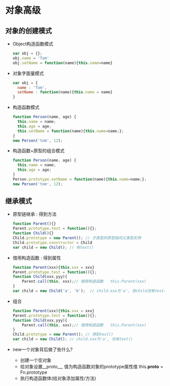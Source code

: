 # 对象高级

## 对象的创建模式

* Object构造函数模式

  ```js
  var obj = {};
  obj.name = 'Tom'
  obj.setName = function(name){this.name=name}
  ```
  
* 对象字面量模式

  ```js
  var obj = {
    name : 'Tom',
    setName : function(name){this.name = name}
  }
  ```

* 构造函数模式

  ```js
  function Person(name, age) {
    this.name = name;
    this.age = age;
    this.setName = function(name){this.name=name;};
  }
  new Person('tom', 12);
  ```

* 构造函数+原型的组合模式

  ```js
  function Person(name, age) {
    this.name = name;
    this.age = age;
  }
  Person.prototype.setName = function(name){this.name=name;};
  new Person('tom', 12);
  ```
  
## 继承模式

* 原型链继承 : 得到方法

  ```js
  function Parent(){}
  Parent.prototype.test = function(){};
  function Child(){}
  Child.prototype = new Parent(); // 子类型的原型指向父类型实例
  Child.prototype.constructor = Child
  var child = new Child(); // 有test()
  ```

* 借用构造函数 : 得到属性

  ```js
  function Parent(xxx){this.xxx = xxx}
  Parent.prototype.test = function(){};
  function Child(xxx,yyy){
      Parent.call(this, xxx);// 借用构造函数   this.Parent(xxx)
  }
  var child = new Child('a', 'b');  // child.xxx为'a', 但child没有test()
  ```

* 组合

  ```js
  function Parent(xxx){this.xxx = xxx}
  Parent.prototype.test = function(){};
  function Child(xxx,yyy){
      Parent.call(this, xxx);// 借用构造函数   this.Parent(xxx)
  }
  Child.prototype = new Parent(); // 得到test()
  var child = new Child(); // child.xxx为'a', 也有test()
  ```

* new一个对象背后做了些什么?
  * 创建一个空对象
  * 给对象设置__proto__, 值为构造函数对象的prototype属性值   this.__proto__ = Fn.prototype
  * 执行构造函数体(给对象添加属性/方法)
